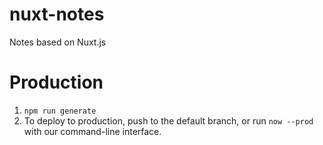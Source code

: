 # nuxt-notes
Notes based on Nuxt.js

# Production
1. `npm run generate`
1. To deploy to production, push to the default branch, or run `now --prod` with our command-line interface.
